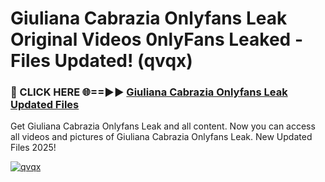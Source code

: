 # Giuliana Cabrazia Onlyfans Leak Original Videos 0nlyFans Leaked - Files Updated! (qvqx)

<h3>🔴 CLICK HERE 🌐==►► <a href="https://tinyurl.com/2wckxsce" rel="nofollow">Giuliana Cabrazia Onlyfans Leak Updated Files</a></h3>

Get Giuliana Cabrazia Onlyfans Leak and all content. Now you can access all videos and pictures of Giuliana Cabrazia Onlyfans Leak. New Updated Files 2025!

[![qvqx](https://i.imgur.com/AFduVYN.gif)](https://tinyurl.com/2wckxsce)

